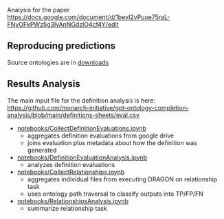 Analysis for the paper https://docs.google.com/document/d/1bevI2vPuoe75raL-FNyOFkPWz5g3IyAnNGdzlO4cf4Y/edit

## Reproducing predictions

Source ontologies are in [downloads](downloads)

## Results Analysis

The main input file for the definition analysis is here: https://github.com/monarch-initiative/gpt-ontology-completion-analysis/blob/main/definitions-sheets/eval.csv

- [notebooks/CollectDefinitionEvaluations.ipynb](notebooks/CollectDefinitionEvaluations.ipynb)
    - aggregates definition evaluations from google drive
    - joins evaluation plus metadata about how the definition was generated
- [notebooks/DefinitionEvaluationAnalysis.ipynb](notebooks/DefinitionEvaluationAnalysis.ipynb) 
    - analyzes definition evaluations
- [notebooks/CollectRelationships.ipynb](notebooks/CollectRelationships.ipynb)
    - aggregates individual files from executing DRAGON on relationship task
    - uses ontology path traversal to classify outputs into TP/FP/FN
- [notebooks/RelationshipsAnalysis.ipynb](notebooks/RelationshipsAnalysis.ipynb)
    - summarize relationship task

